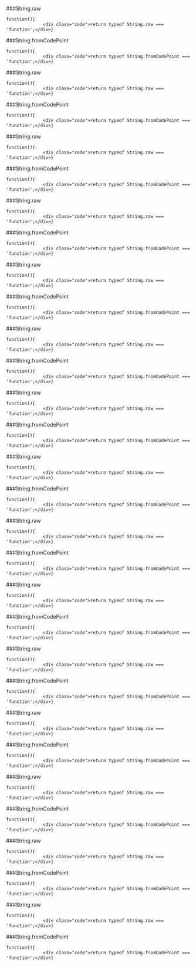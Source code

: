 ###String.raw
          
```
function(){
              <div class="code">return typeof String.raw === 'function';</div>}
```
###String.fromCodePoint
          
```
function(){
              <div class="code">return typeof String.fromCodePoint === 'function';</div>}
```
###String.raw
          
```
function(){
              <div class="code">return typeof String.raw === 'function';</div>}
```
###String.fromCodePoint
          
```
function(){
              <div class="code">return typeof String.fromCodePoint === 'function';</div>}
```
###String.raw
          
```
function(){
              <div class="code">return typeof String.raw === 'function';</div>}
```
###String.fromCodePoint
          
```
function(){
              <div class="code">return typeof String.fromCodePoint === 'function';</div>}
```
###String.raw
          
```
function(){
              <div class="code">return typeof String.raw === 'function';</div>}
```
###String.fromCodePoint
          
```
function(){
              <div class="code">return typeof String.fromCodePoint === 'function';</div>}
```
###String.raw
          
```
function(){
              <div class="code">return typeof String.raw === 'function';</div>}
```
###String.fromCodePoint
          
```
function(){
              <div class="code">return typeof String.fromCodePoint === 'function';</div>}
```
###String.raw
          
```
function(){
              <div class="code">return typeof String.raw === 'function';</div>}
```
###String.fromCodePoint
          
```
function(){
              <div class="code">return typeof String.fromCodePoint === 'function';</div>}
```
###String.raw
          
```
function(){
              <div class="code">return typeof String.raw === 'function';</div>}
```
###String.fromCodePoint
          
```
function(){
              <div class="code">return typeof String.fromCodePoint === 'function';</div>}
```
###String.raw
          
```
function(){
              <div class="code">return typeof String.raw === 'function';</div>}
```
###String.fromCodePoint
          
```
function(){
              <div class="code">return typeof String.fromCodePoint === 'function';</div>}
```
###String.raw
          
```
function(){
              <div class="code">return typeof String.raw === 'function';</div>}
```
###String.fromCodePoint
          
```
function(){
              <div class="code">return typeof String.fromCodePoint === 'function';</div>}
```
###String.raw
          
```
function(){
              <div class="code">return typeof String.raw === 'function';</div>}
```
###String.fromCodePoint
          
```
function(){
              <div class="code">return typeof String.fromCodePoint === 'function';</div>}
```
###String.raw
          
```
function(){
              <div class="code">return typeof String.raw === 'function';</div>}
```
###String.fromCodePoint
          
```
function(){
              <div class="code">return typeof String.fromCodePoint === 'function';</div>}
```
###String.raw
          
```
function(){
              <div class="code">return typeof String.raw === 'function';</div>}
```
###String.fromCodePoint
          
```
function(){
              <div class="code">return typeof String.fromCodePoint === 'function';</div>}
```
###String.raw
          
```
function(){
              <div class="code">return typeof String.raw === 'function';</div>}
```
###String.fromCodePoint
          
```
function(){
              <div class="code">return typeof String.fromCodePoint === 'function';</div>}
```
###String.raw
          
```
function(){
              <div class="code">return typeof String.raw === 'function';</div>}
```
###String.fromCodePoint
          
```
function(){
              <div class="code">return typeof String.fromCodePoint === 'function';</div>}
```
###String.raw
          
```
function(){
              <div class="code">return typeof String.raw === 'function';</div>}
```
###String.fromCodePoint
          
```
function(){
              <div class="code">return typeof String.fromCodePoint === 'function';</div>}
```
